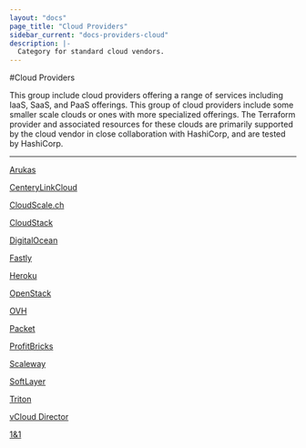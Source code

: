 ```yaml
---
layout: "docs"
page_title: "Cloud Providers"
sidebar_current: "docs-providers-cloud"
description: |-
  Category for standard cloud vendors.
---
```


#Cloud Providers

This group include cloud providers offering a range of services including IaaS,
SaaS, and PaaS offerings.  This group of cloud providers include some smaller
scale clouds or ones with more specialized offerings. The Terraform provider
and associated resources for these clouds are primarily supported by the cloud
vendor in close collaboration with HashiCorp, and are tested by HashiCorp.

---


[Arukas](/docs/providers/arukas/index.html)

[CenteryLinkCloud](/docs/providers/clc/index.html)

[CloudScale.ch](/docs/provders/cloudscale/index.html)

[CloudStack](/docs/providers/cloudstack/index.html)

[DigitalOcean](/docs/provider/do/index.html)

[Fastly](/docs/providers/fastly/index.html)

[Heroku](/docs/providers/heroku/index.html)

[OpenStack](/docs/providers/openstack/index.html)

[OVH](/docs/providers/ovh/index.html)

[Packet](/docs/providers/packet/index.html)

[ProfitBricks](/docs/providers/profitbricks/index.html)

[Scaleway](/docs/providers/scaleway/index.html)

[SoftLayer](/docs/providers/softlayer/index.html)

[Triton](/docs/providers/triton/index.html)

[vCloud Director](/docs/providers/vcd/index.html)

[1&1](/docs/providers/oneandone/index.html)
